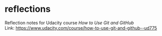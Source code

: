 # reflections
Reflection notes for Udacity course *How to Use Git and GitHub*  
Link: https://www.udacity.com/course/how-to-use-git-and-github--ud775
